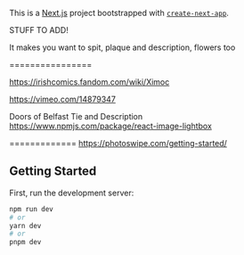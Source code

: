 This is a [Next.js](https://nextjs.org/) project bootstrapped with [`create-next-app`](https://github.com/vercel/next.js/tree/canary/packages/create-next-app).



STUFF TO ADD!


It makes you want to spit, plaque and description,
flowers too



================

https://irishcomics.fandom.com/wiki/Ximoc


https://vimeo.com/14879347

Doors of Belfast Tie and Description
https://www.npmjs.com/package/react-image-lightbox



=============
https://photoswipe.com/getting-started/

## Getting Started

First, run the development server:

```bash
npm run dev
# or
yarn dev
# or
pnpm dev
```
